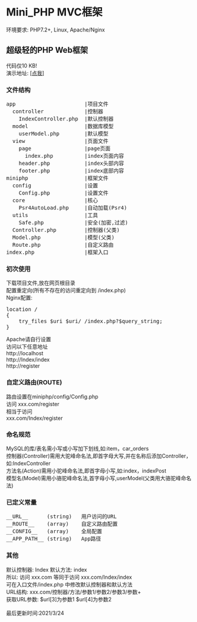 # Mini_PHP MVC框架
环境要求: PHP7.2+, Linux, Apache/Nginx
<br>
<h2>超级轻的PHP Web框架</h2>
代码仅10 KB!
<br>
演示地址: <a href="http://39.96.4.47:81/Index/index">[点我]</a>

<h3>文件结构</h3>
<pre>
app                      |项目文件
  controller             |控制器
    IndexController.php  |默认控制器
  model                  |数据库模型
    userModel.php        |默认模型
  view                   |页面文件
    page                 |page页面
      index.php          |index页面内容
    header.php           |index头部内容
    footer.php           |index底部内容
miniphp                  |框架文件
  config                 |设置
    Config.php           |设置文件
  core                   |核心
    Psr4AutoLoad.php     |自动加载(Psr4)
  utils                  |工具
    Safe.php             |安全(加密,过滤)
  Controller.php         |控制器(父类)
  Model.php              |模型(父类)
  Route.php              |自定义路由
index.php                |框架入口
</pre>

<h3>初次使用</h3>
下载项目文件,放在网页根目录
<br>
配置重定向(所有不存在的访问重定向到 /index.php)
<br>
Nginx配置:
<pre>
location /
{
    try_files $uri $uri/ /index.php?$query_string;
}
</pre>
Apache请自行设置
<br>
访问以下任意地址
<br>
http://localhost
<br>
http://Index/index
<br>
http://register

<h3>自定义路由(ROUTE)</h3>
路由设置在miniphp/config/Config.php
<br>
访问 xxx.com/register
<br>
相当于访问
<br>
xxx.com/Index/register
<br>

<h3>命名规范</h3>
MySQL的库/表名需小写或小写加下划线,如:item，car_orders
<br>
控制器(Controller)需用大驼峰命名法,即首字母大写,并在名称后添加Controller，如:IndexController
<br>
方法名(Action)需用小驼峰命名法,即首字母小写,如:index，indexPost
<br>
模型名(Model)需用小骆驼峰命名法,首字母小写,userModel(父类用大骆驼峰命名法)
<br>

<h3>已定义常量</h3>
<pre>
__URL__      (string)   用户访问的URL
__ROUTE__    (array)    自定义路由配置
__CONFIG__   (array)    全局配置
__APP_PATH__ (string)   App路径
</pre>

<h3>其他</h3>
默认控制器: Index  默认方法: index
<br>
所以: 访问 xxx.com 等同于访问  xxx.com/Index/index
<br>
可在入口文件/index.php 中修改默认控制器和默认方法
<br>
URL结构: xxx.com/控制器/方法/参数1/参数2/参数3/参数+
<br>
获取URL参数: $url[3]为参数1  $url[4]为参数2
<br>
<br>
最后更新时间:2021/3/24